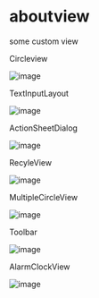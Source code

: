 # aboutview
some custom view  

Circleview   

![image](https://github.com/wyu-xks/aboutview/blob/master/circle.gif)    

TextInputLayout  

![image](https://github.com/wyu-xks/aboutview/blob/master/text.gif)    

ActionSheetDialog  

![image](https://github.com/wyu-xks/aboutview/blob/master/selector.gif)    

RecyleView 

![image](https://github.com/wyu-xks/aboutview/blob/master/recyleview.gif)  

MultipleCircleView  

![image](https://github.com/wyu-xks/aboutview/blob/master/multiplecircleview.gif) 

Toolbar  

![image](https://github.com/wyu-xks/aboutview/blob/master/toolbar.gif)  

AlarmClockView  

![image](https://github.com/wyu-xks/aboutview/blob/master/alarmclockview.gif)
  